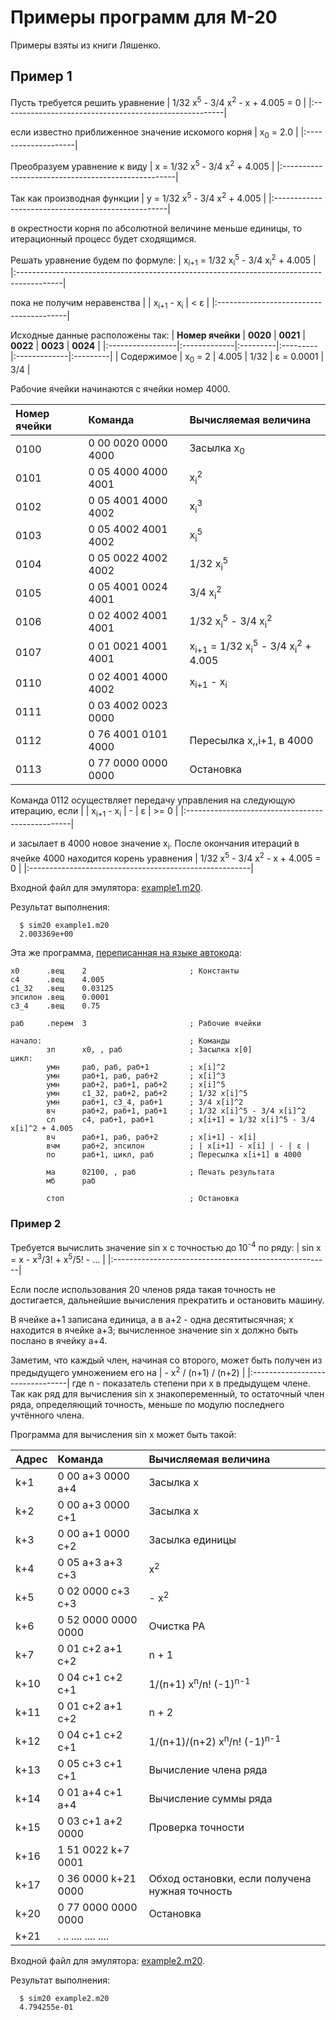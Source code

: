 # Примеры программ для М-20 #

Примеры взяты из книги Ляшенко.

## Пример 1 ##

Пусть требуется решить уравнение
| 1/32 x<sup>5</sup> - 3/4 x<sup>2</sup> - x + 4.005 = 0 |
|:-------------------------------------------------------|

если известно приближенное значение искомого корня
| x<sub>0</sub> = 2.0 |
|:--------------------|

Преобразуем уравнение к виду
| x = 1/32 x<sup>5</sup> - 3/4 x<sup>2</sup> + 4.005 |
|:---------------------------------------------------|

Так как производная функции
| у = 1/32 x<sup>5</sup> - 3/4 x<sup>2</sup> + 4.005 |
|:---------------------------------------------------|

в окрестности корня по абсолютной величине меньше единицы,
то итерационный процесс будет сходящимся.

Решать уравнение будем по формуле:
| x<sub>i+1</sub> = 1/32 x<sub>i</sub><sup>5</sup> - 3/4 x<sub>i</sub><sup>2</sup> + 4.005 |
|:-----------------------------------------------------------------------------------------|

пока не получим неравенства
| | x<sub>i+1</sub> - x<sub>i</sub> | < ε |
|:----------------------------------------|

Исходные данные расположены так:
| **Номер ячейки** | **0020**     | **0021** | **0022** | **0023**     | **0024** |
|:-----------------|:-------------|:---------|:---------|:-------------|:---------|
| Содержимое       | x<sub>0</sub> = 2 | 4.005    | 1/32     | ε = 0.0001   | 3/4      |

Рабочие ячейки начинаются с ячейки номер 4000.

| **Номер ячейки** | **Команда**           | **Вычисляемая величина** |
|:-----------------|:----------------------|:-------------------------|
|  0100            | 0 00 0020 0000 4000   | Засылка x<sub>0</sub>    |
|  0101            | 0 05 4000 4000 4001   | x<sub>i</sub><sup>2</sup>  |
|  0102            | 0 05 4001 4000 4002   | x<sub>i</sub><sup>3</sup>  |
|  0103            | 0 05 4002 4001 4002   | x<sub>i</sub><sup>5</sup>  |
|  0104            | 0 05 0022 4002 4002   | 1/32 x<sub>i</sub><sup>5</sup>  |
|  0105            | 0 05 4001 0024 4001   | 3/4 x<sub>i</sub><sup>2</sup>  |
|  0106            | 0 02 4002 4001 4001   | 1/32 x<sub>i</sub><sup>5</sup> - 3/4 x<sub>i</sub><sup>2</sup>  |
|  0107            | 0 01 0021 4001 4001   | x<sub>i+1</sub> = 1/32 x<sub>i</sub><sup>5</sup> - 3/4 x<sub>i</sub><sup>2</sup> + 4.005 |
|  0110            | 0 02 4001 4000 4002   | x<sub>i+1</sub> - x<sub>i</sub>  |
|  0111            | 0 03 4002 0023 0000   | |x<sub>i+1</sub> - x<sub>i</sub> | - | ε | |
|  0112            | 0 76 4001 0101 4000   | Пересылка x,,i+1, в 4000  |
|  0113            | 0 77 0000 0000 0000   | Остановка                |

Команда 0112 осуществляет передачу управления на следующую итерацию,
если
| | x<sub>i+1</sub> - x<sub>i</sub> | - | ε | >= 0 |
|:-------------------------------------------------|

и засылает в 4000 новое значение x<sub>i</sub>.
После окончания итераций в ячейке 4000 находится корень уравнения
| 1/32 x<sup>5</sup> - 3/4 x<sup>2</sup> - x + 4.005 = 0 |
|:-------------------------------------------------------|

Входной файл для эмулятора: [example1.m20](http://code.google.com/p/m20/source/browse/trunk/as/example1.m20).

Результат выполнения:
```
  $ sim20 example1.m20 
  2.003369e+00
```

Эта же программа, [переписанная на языке автокода](http://code.google.com/p/m20/source/browse/trunk/as/task1.s20):
```
х0      .вещ    2                       ; Константы
с4      .вещ    4.005
с1_32   .вещ    0.03125
эпсилон .вещ    0.0001
с3_4    .вещ    0.75

раб     .перем  3                       ; Рабочие ячейки

начало:                                 ; Команды
        зп      х0, , раб               ; Засылка x[0]
цикл:
        умн     раб, раб, раб+1         ; x[i]^2
        умн     раб+1, раб, раб+2       ; x[i]^3
        умн     раб+2, раб+1, раб+2     ; x[i]^5
        умн     с1_32, раб+2, раб+2     ; 1/32 x[i]^5
        умн     раб+1, с3_4, раб+1      ; 3/4 x[i]^2
        вч      раб+2, раб+1, раб+1     ; 1/32 x[i]^5 - 3/4 x[i]^2
        сл      с4, раб+1, раб+1        ; x[i+1] = 1/32 x[i]^5 - 3/4 x[i]^2 + 4.005
        вч      раб+1, раб, раб+2       ; x[i+1] - x[i]
        вчм     раб+2, эпсилон          ; | x[i+1] - x[i] | - | ε |
        по      раб+1, цикл, раб        ; Пересылка x[i+1] в 4000

        ма      02100, , раб            ; Печать результата
        мб      раб

        стоп                            ; Остановка
```

### Пример 2 ###

Требуется вычислить значение sin x с точностью до 10<sup>-4</sup> по ряду:
| sin x = x - x<sup>3</sup>/3! + x<sup>5</sup>/5! - ... |
|:------------------------------------------------------|

Если после использования 20 членов ряда такая точность не достигается,
дальнейшие вычисления прекратить и остановить машину.

В ячейке a+1 записана единица, а в a+2 - одна десятитысячная;
x находится в ячейке a+3; вычисленное значение sin x должно быть
послано в ячейку a+4.

Заметим, что каждый член, начиная со второго, может быть получен из
предыдущего умножением его на
| - x<sup>2</sup> / (n+1) / (n+2) |
|:--------------------------------|
где n - показатель степени при x в предыдущем члене. Так как ряд
для вычисления sin x знакопеременный, то остаточный член ряда,
определяющий точность, меньше по модулю последнего учтённого члена.

Программа для вычисления sin x может быть такой:

| **Адрес** | **Команда**            | **Вычисляемая величина** |
|:----------|:-----------------------|:-------------------------|
| k+1       | 0 00 a+3  0000 a+4     | Засылка x                |
| k+2       | 0 00 a+3  0000 c+1     | Засылка x                |
| k+3       | 0 00 a+1  0000 c+2     | Засылка единицы          |
| k+4       | 0 05 a+3  a+3  c+3     | x<sup>2</sup>            |
| k+5       | 0 02 0000 c+3  c+3     | - x<sup>2</sup>          |
| k+6       | 0 52 0000 0000 0000    | Очистка РА               |
| k+7       | 0 01 c+2  a+1  c+2     | n + 1                    |
| k+10      | 0 04 c+1  c+2  c+1     | 1/(n+1) x<sup>n</sup>/n! (-1)<sup>n-1</sup> |
| k+11      | 0 01 c+2  a+1  c+2     | n + 2                    |
| k+12      | 0 04 c+1  c+2  c+1     | 1/(n+1)/(n+2) x<sup>n</sup>/n! (-1)<sup>n-1</sup> |
| k+13      | 0 05 c+3  c+1  c+1     | Вычисление члена ряда    |
| k+14      | 0 01 a+4  c+1  a+4     | Вычисление суммы ряда    |
| k+15      | 0 03 c+1  a+2  0000    | Проверка точности        |
| k+16      | 1 51 0022 k+7  0001    |                          |
| k+17      | 0 36 0000 k+21 0000    | Обход остановки, если получена нужная точность |
| k+20      | 0 77 0000 0000 0000    | Остановка                |
| k+21      |  . .. .... .... ....   |                          |

Входной файл для эмулятора: [example2.m20](http://code.google.com/p/m20/source/browse/trunk/as/example2.m20).

Результат выполнения:
```
  $ sim20 example2.m20 
  4.794255e-01
```